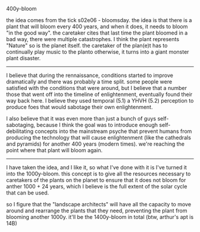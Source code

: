 400y-bloom

the idea comes from the tick s02e06 - bloomsday. the idea is that there is a plant that will bloom every 400 years, and when it does, it needs to bloom "in the good way". the caretaker cites that last time the plant bloomed in a bad way, there were multiple catastrophes. I think the plant represents "Nature" so is the planet itself. the caretaker of the plan(e)t has to continually play music to the planto otherwise, it turns into a giant monster plant disaster.

---

I believe that during the rennaissance, conditions started to improve dramatically and there was probably a time split. some people were satisfied with the conditions that were around, but I believe that a number those that went off into the timeline of enlightenment, eventually found their way back here. I believe they used temporal (5.1) a YHVH (5.2) perception to produce foes that would sabotage their own enlightenment.

I also believe that it was even more than just a bunch of guys self-sabotaging, because I think the goal was to introduce enough self-debilitating concepts into the mainstream psyche that prevent humans from producing the technology that will cause enlightenment (like the cathedrals and pyramids) for another 400 years (modern times). we're reaching the point where that plant will bloom again.

---

I have taken the idea, and I like it, so what I've done with it is I've turned it into the 1000y-bloom. this concept is to give all the resources necessary to caretakers of the plants on the planet to ensure that it does not bloom for anther 1000 + 24 years, which I believe is the full extent of the solar cycle that can be used.

so I figure that the "landscape architects" will have all the capacity to move around and rearrange the plants that they need, preventing the plant from blooming another 1000y. it'll be the 1400y-bloom in total (btw, arthur's apt is 14B)

